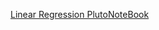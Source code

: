 
[Linear Regression PlutoNoteBook](https://htmlpreview.github.io/?https://github.com/Reuben-AmI/Machine-Learning/blob/main/Julia/Linear%20Regression/LinearRegression.jl%20(1).html)
